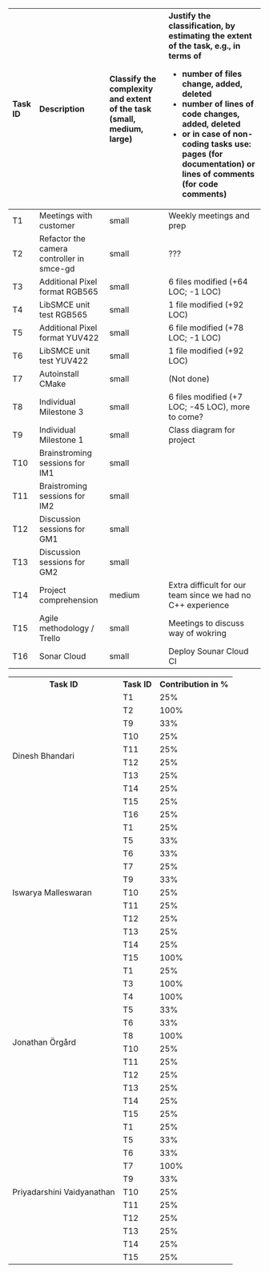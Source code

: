 <!--
| Name                       | Task ID                            | Contribution in %                         |
| :------------------------- | :--------------------------------- | :---------------------------------------- |
| Dinesh Bhandari            | T1 <br> T2 <br> T8 <br> T9 <br> T10 <br> T11 <br> T12 <br> T13                 | 25% <br> 100%<br> 25% <br>25%<br>25%<br>25%<br>25%<br>25%                        |                          |
| Iswarya Malleswaran        | T1 <br> T5 <br> T6 <br> T7<br> T8 <br> T9 <br> T10 <br> T11 <br> T12 <br> T13         | 25% <br> 33% <br> 50% <br>25%<br>25%<br>25%<br>25%<br>25%<br>25%<br>25%                       |                   |
| Jonathan Örgård            | T1 <br> T3 <br> T4 <br> T5 <br> T6 <br> T8 <br> T9 <br> T10 <br> T11 <br> T12 <br> T13 | 25% <br> 100% <br> 100% <br> 33% <br> 25% <br> 25% <br> 25% <br> 25% <br> 25% <br> 25% <br> ???                       ||
| Priyadarshini Vaidyanathan | T1 <br> T5<br>T6 <br> T7<br> T8 <br> T9 <br> T10 <br> T11 <br> T12 <br> T13   | 25% <br>25%<br> 25%<br>75%<br>25% <br>25%<br>25%<br>25%<br>25%<br>25%                        |
-->

| Task ID | Description                               | Classify the complexity and extent of the task (small, medium, large) |  Justify the classification, by estimating the extent of the task, e.g., in terms of<ul><li>number of files change, added, deleted</li><li>number of lines of code changes, added, deleted</li><li>or in case of non-coding tasks use: pages (for documentation) or lines of comments (for code comments)</li></ul>|
| :------ | :---------------------------------------- | :-------------------------------------------------------------------- | :----------------------------------------------------------------------------------------------------------------------------------------------------------------------------------------------------------------------------------------------------------------------------------------------------------------- |
| T1      | Meetings with customer                    | small    | Weekly meetings and prep                                    |
| T2      | Refactor the camera controller in smce-gd | small    | ???                                                         |
| T3      | Additional Pixel format RGB565            | small    | 6 files modified (+64 LOC; -1 LOC)                          |
| T4      | LibSMCE unit test RGB565                  | small    | 1 file modified (+92 LOC)                                   |
| T5      | Additional Pixel format YUV422            | small    | 6 file modified (+78 LOC; -1 LOC)                           |
| T6      | LibSMCE unit test YUV422                  | small    | 1 file modified (+92 LOC)                                   |
| T7      | Autoinstall CMake                         | small    | (Not done)                                                  |
| T8      | Individual Milestone 3                    | small    | 6 files modified (+7 LOC; -45 LOC), more to come?           |
| T9      | Individual Milestone 1                    | small    | Class diagram for project                                   |
| T10     | Brainstroming sessions for IM1            | small    |                                                             |
| T11     | Braistroming sessions for IM2             | small    |                                                             |
| T12     | Discussion sessions for GM1               | small    |                                                             |
| T13     | Discussion sessions for  GM2              | small    |                                                             |
| T14     | Project comprehension                     | medium   | Extra difficult for our team since we had no C++ experience |
| T15     | Agile methodology / Trello                | small    | Meetings to discuss way of wokring                          |
| T16     | Sonar Cloud                               | small    | Deploy Sounar Cloud CI                                      |


<table>
    <tr>
        <th>Task ID</th>
        <th>Task ID</th>
        <th>Contribution in %</th>
    </tr>
    <!-- Dinesh -->
    <tr>
        <td rowspan="10">Dinesh Bhandari</td>
        <td>T1</td><td>25%</td>
    </tr>
    <tr>
        <td>T2</td><td>100%</td>
    </tr>
    <!-- Add back once anything from milestone 3 has been added
    <tr>
        <td>T8</td><td>25%</td>
    </tr>
    -->
    <tr>
        <td>T9</td><td>33%</td>
    </tr>
    <tr>
        <td>T10</td><td>25%</td>
    </tr>
    <tr>
        <td>T11</td><td>25%</td>
    </tr>
    <tr>
        <td>T12</td><td>25%</td>
    </tr>
    <tr>
        <td>T13</td><td>25%</td>
    </tr>
    <tr>
        <td>T14</td><td>25%</td>
    </tr>
    <tr>
        <td>T15</td><td>25%</td>
    </tr>
    <tr>
        <td>T16</td><td>25%</td>
    </tr>
    <!-- Iswarya -->
    <tr>
        <td rowspan="11">Iswarya Malleswaran</td>
        <td>T1</td><td>25%</td>
    </tr>
    <tr>
        <td>T5</td><td>33%</td>
    </tr>
    <tr>
        <td>T6</td><td>33%</td>
    </tr>
    <tr>
        <td>T7</td><td>25%</td>
    </tr>
    <!-- Add back once anything from milestone 3 has been added
    <tr>
        <td>T8</td><td>25%</td>
    </tr>
    -->
    <tr>
        <td>T9</td><td>33%</td>
    </tr>
    <tr>
        <td>T10</td><td>25%</td>
    </tr>
    <tr>
        <td>T11</td><td>25%</td>
    </tr>
    <tr>
        <td>T12</td><td>25%</td>
    </tr>
    <tr>
        <td>T13</td><td>25%</td>
    </tr>
    <tr>
        <td>T14</td><td>25%</td>
    </tr>
    <tr>
        <td>T15</td><td>100%</td>
    </tr>
    <!-- Jonathan -->
    <tr>
        <td rowspan="12">Jonathan Örgård</td>
        <td>T1</td><td>25%</td>
    </tr>
    <tr>
        <td>T3</td><td>100%</td>
    </tr>
    <tr>
        <td>T4</td><td>100%</td>
    </tr>
    <tr>
        <td>T5</td><td>33%</td>
    </tr>
    <tr>
        <td>T6</td><td>33%</td>
    </tr>
    <!-- Reduce once others add stuff from milestone 3 -->
    <tr>
        <td>T8</td><td>100%</td>
    </tr>
    <tr>
        <td>T10</td><td>25%</td>
    </tr>
    <tr>
        <td>T11</td><td>25%</td>
    </tr>
    <tr>
        <td>T12</td><td>25%</td>
    </tr>
    <tr>
        <td>T13</td><td>25%</td>
    </tr>
    <tr>
        <td>T14</td><td>25%</td>
    </tr>
    <tr>
        <td>T15</td><td>25%</td>
    </tr>
    <!-- Priyadarshini -->
    <tr>
        <td rowspan="11">Priyadarshini Vaidyanathan</td>
        <td>T1</td><td>25%</td>
    </tr>
    <tr>
        <td>T5</td><td>33%</td>
    </tr>
    <tr>
        <td>T6</td><td>33%</td>
    </tr>
    <tr>
        <td>T7</td><td>100%</td>
    </tr>
    <!-- Add back once anything from milestone 3 has been added
    <tr>
        <td>T8</td><td>25%</td>
    </tr>
    -->
    <tr>
        <td>T9</td><td>33%</td>
    </tr>
    <tr>
        <td>T10</td><td>25%</td>
    </tr>
    <tr>
        <td>T11</td><td>25%</td>
    </tr>
    <tr>
        <td>T12</td><td>25%</td>
    </tr>
    <tr>
        <td>T13</td><td>25%</td>
    </tr>
    <tr>
        <td>T14</td><td>25%</td>
    </tr>
    <tr>
        <td>T15</td><td>25%</td>
    </tr>
</table>
